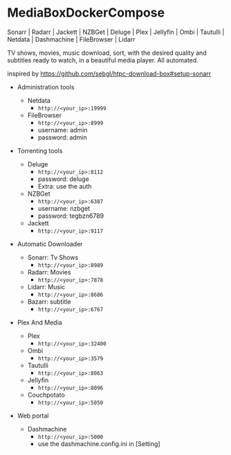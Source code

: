 # MediaBoxDockerCompose
Sonarr | Radarr | Jackett | NZBGet | Deluge | Plex | Jellyfin | Ombi | Tautulli | Netdata | Dashmachine | FileBrowser | Lidarr

TV shows, movies, music download, sort, with the desired quality and subtitles ready to watch, in a beautiful media player. All automated.

inspired by https://github.com/sebgl/htpc-download-box#setup-sonarr

- Administration tools 
   - Netdata
     - `http://<your_ip>:19999`
   - FileBrowser
     - `http://<your_ip>:8999`
     - username: admin
     - password: admin

- Torrenting tools
  - Deluge
    - `http://<your_ip>:8112`
    - password: deluge
    - Extra: use the auth
  - NZBGet
    - `http://<your_ip>:6387`
    - username: nzbget
    - password: tegbzn6789
  - Jackett
    - `http://<your_ip>:9117`

- Automatic Downloader
  - Sonarr: Tv Shows 
    - `http://<your_ip>:8989`
  - Radarr: Movies
    - `http://<your_ip>:7878`
  - Lidarr: Music
    - `http://<your_ip>:8686`
  - Bazarr: subtitle
    - `http://<your_ip>:6767`

- Plex And Media 
  - Plex
    - `http://<your_ip>:32400`
  - Ombi
    - `http://<your_ip>:3579`
  - Tautulli
    - `http://<your_ip>:8063`
  - Jellyfin
    - `http://<your_ip>:8096`
  - Couchpotato
    - `http://<your_ip>:5050`

- Web portal
  - Dashmachine
    - `http://<your_ip>:5000`
    - use the dashmachine.config.ini in [Setting]
